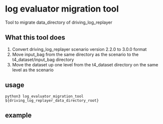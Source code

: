 # log evaluator migration tool

Tool to migrate data_directory of driving_log_replayer

## What this tool does

1. Convert driving_log_replayer scenario version 2.2.0 to 3.0.0 format
2. Move input_bag from the same directory as the scenario to the t4_dataset/input_bag directory
3. Move the dataset up one level from the t4_dataset directory on the same level as the scenario

## usage

```shell
python3 log_evaluator_migration_tool ${driving_log_replayer_data_directory_root}
```

## example

```shell
```
